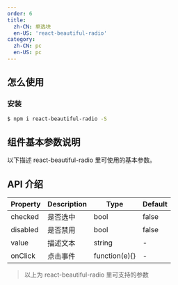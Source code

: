```yaml
---
order: 6
title:
  zh-CN: 单选块
  en-US: 'react-beautiful-radio'
category:
  zh-CN: pc
  en-US: pc
---
```


## 怎么使用

### 安装

```bash
$ npm i react-beautiful-radio -S
```

## 组件基本参数说明

以下描述 react-beautiful-radio 里可使用的基本参数。
  

## API 介绍

| Property | Description | Type | Default |
| --- | --- | --- | --- |
| checked | 是否选中 | bool | false |
| disabled | 是否禁用 | bool | false |
| value | 描述文本 | string | - |
| onClick | 点击事件 | function(e){} | - |


> 以上为 react-beautiful-radio 里可支持的参数
